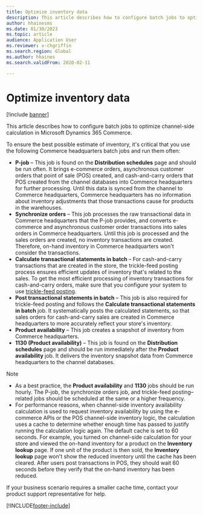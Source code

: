 ```yaml
---
title: Optimize inventory data
description: This article describes how to configure batch jobs to optimize channel-side calculation in Microsoft Dynamics 365 Commerce.
author: hhainesms
ms.date: 01/30/2023
ms.topic: article
audience: Application User
ms.reviewer: v-chgriffin
ms.search.region: Global
ms.author: hhaines
ms.search.validFrom: 2020-02-11

---
```

# Optimize inventory data

[!include [banner](../includes/banner.md)]

This article describes how to configure batch jobs to optimize channel-side calculation in Microsoft Dynamics 365 Commerce.

To ensure the best possible estimate of inventory, it's critical that you use the following Commerce headquarters batch jobs and run them often:

- **P-job** – This job is found on the **Distribution schedules** page and should be run often. It brings e-commerce orders, asynchronous customer orders that point of sale (POS) created, and cash-and-carry orders that POS created from the channel databases into Commerce headquarters for further processing. Until this data is synced from the channel to Commerce headquarters, Commerce headquarters has no information about inventory adjustments that those transactions cause for products in the warehouses.
- **Synchronize orders** – This job processes the raw transactional data in Commerce headquarters that the P-job provides, and converts e-commerce and asynchronous customer order transactions into sales orders in Commerce headquarters. Until this job is processed and the sales orders are created, no inventory transactions are created. Therefore, on-hand inventory in Commerce headquarters won't consider the transactions.
- **Calculate transactional statements in batch** – For cash-and-carry transactions that are created in the store, the trickle-feed posting process ensures efficient updates of inventory that's related to the sales. To get the most efficient processing of inventory transactions for cash-and-carry orders, make sure that you configure your system to use [trickle-feed posting](./trickle-feed.md).
- **Post transactional statements in batch** – This job is also required for trickle-feed posting and follows the **Calculate transactional statements in batch** job. It systematically posts the calculated statements, so that sales orders for cash-and-carry sales are created in Commerce headquarters to more accurately reflect your store's inventory.
- **Product availability** – This job creates a snapshot of inventory from Commerce headquarters.
- **1130 (Product availability)** – This job is found on the **Distribution schedules** page and should be run immediately after the **Product availability** job. It delivers the inventory snapshot data from Commerce headquarters to the channel databases.

> [!NOTE]
> - As a best practice, the **Product availability** and **1130** jobs should be run hourly. The P-job, the synchronize orders job, and trickle-feed posting–related jobs should be scheduled at the same or a higher frequency.
> - For performance reasons, when channel-side inventory availability calculation is used to request inventory availability by using the e-commerce APIs or the POS channel-side inventory logic, the calculation uses a cache to determine whether enough time has passed to justify running the calculation logic again. The default cache is set to 60 seconds. For example, you turned on channel-side calculation for your store and viewed the on-hand inventory for a product on the **Inventory lookup** page. If one unit of the product is then sold, the **Inventory lookup** page won't show the reduced inventory until the cache has been cleared. After users post transactions in POS, they should wait 60 seconds before they verify that the on-hand inventory has been reduced.

If your business scenario requires a smaller cache time, contact your product support representative for help.

[!INCLUDE[footer-include](../includes/footer-banner.md)]
